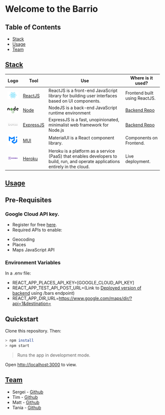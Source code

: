 # Welcome to the Barrio
## Table of Contents

- [Stack](#stack)
- [Usage](#usage)
- [Team](#team)

## [Stack](https://github.com/s-palmer/barrio-frontend#stack)

| Logo | Tool | Use | Where is it used? |
| ---------------------------------------------------------------- | ---------------------------------------------------- | ------------------------------------------ | ---------------------------------------------------------------- |
| <img src="public/images/react.png" height="auto" width="50"> | [ReactJS](https://reactjs.org/) | ReactJS is a front-end JavaScript library for building user interfaces based on UI components. | Frontend built using ReactJS. |
| <img src="public/images/node.png" height="auto" width="50">  | [Node](https://nodejs.org/en/) | NodeJS is a back-end JavaScript runtime environment | [Backend Repo](https://github.com/Matt-Warnock/barrio-backend) |
| <img src="public/images/express.png" height="auto" width="50"> | [ExpressJS](https://expressjs.com/) | ExpressJS is a fast, unopinionated, minimalist web framework for Node.js | [Backend Repo](https://github.com/Matt-Warnock/barrio-backend) |
| <img src="public/images/material.png" height="auto" width="50"> | [MUI](https://mui.com/) | MaterialUI is a React component library. | Components on Frontend. |
| <img src="public/images/heroku.png" height="auto" width="50"> | [Heroku](https://www.heroku.com/) | Heroku is a platform as a service (PaaS) that enables developers to build, run, and operate applications entirely in the cloud. | Live deployment.

## [Usage](https://github.com/s-palmer/barrio-frontend#usage)

## Pre-Requisites

### Google Cloud API key.
- Register for free [here](https://cloud.google.com/).
- Required APIs to enable:
* Geocoding
* Places
* Maps JavaScript API

### Environment Variables

In a .env file:

- REACT_APP_PLACES_API_KEY=[GOOGLE_CLOUD_API_KEY]
- REACT_APP_TEST_API_POST_URL=(Link to [Deployed version of backend](https://github.com/Matt-Warnock/barrio-backend) using /bars endpoint)
- REACT_APP_DIR_URL=https://www.google.com/maps/dir/?api=1&destination=

## Quickstart

Clone this repository. Then:

```bash
> npm install
> npm start
```
> Runs the app in development mode.

Open [http://localhost:3000](http://localhost:3000) to view.

## [Team](https://github.com/s-palmer/barrio-frontend#team)

* Sergei - [Github](https://github.com/s-palmer)
* Tim - [Github](https://github.com/TTurvey)
* Matt - [Github](https://github.com/Matt-Warnock)
* Tania - [Github](https://github.com/Pinkish-Warrior)
